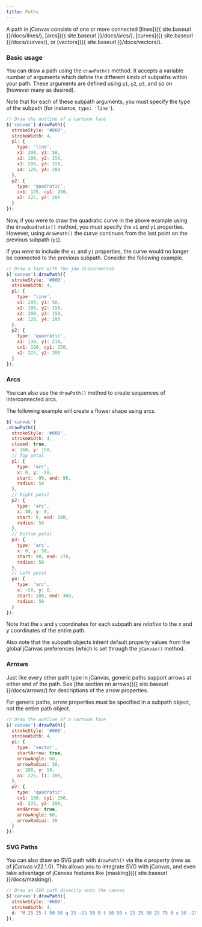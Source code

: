 ```yaml
---
title: Paths
---
```


A path in jCanvas consists of one or more connected [lines]({{ site.baseurl }}/docs/lines/), [arcs]({{ site.baseurl }}/docs/arcs/), [curves]({{ site.baseurl }}/docs/curves/), or [vectors]({{ site.baseurl }}/docs/vectors/).

### Basic usage

You can draw a path using the `drawPath()` method. It accepts a variable number of arguments which define the different kinds of subpaths within your path. These arguments are defined using `p1`, `p2`, `p3`, and so on (however many as desired).

Note that for each of these subpath arguments, you must specify the type of the subpath (for instance, `type: 'line'`).

```js
// Draw the outline of a cartoon face
$('canvas').drawPath({
  strokeStyle: '#000',
  strokeWidth: 4,
  p1: {
    type: 'line',
    x1: 200, y1: 50,
    x2: 100, y2: 150,
    x3: 200, y3: 150,
    x4: 120, y4: 200
  },
  p2: {
    type: 'quadratic',
    cx1: 175, cy1: 250,
    x2: 225, y2: 200
  }
});
```

Now, if you were to draw the quadratic curve in the above example using the `drawQuadratic()` method, you must specify the `x1` and `y1` properties. However, using `drawPath()` the curve continues from the last point on the previous subpath (`p1`).

If you *were* to include the `x1` and `y1` properties, the curve would no longer be connected to the previous subpath. Consider the following example.

```js
// Draw a face with the jaw disconnected
$('canvas').drawPath({
  strokeStyle: '#000',
  strokeWidth: 4,
  p1: {
    type: 'line',
    x1: 200, y1: 50,
    x2: 100, y2: 150,
    x3: 200, y3: 150,
    x4: 120, y4: 200
  },
  p2: {
    type: 'quadratic',
    x1: 130, y1: 210,
    cx1: 180, cy1: 250,
    x2: 225, y2: 200
  }
});
```

### Arcs

You can also use the `drawPath()` method to create sequences of interconnected arcs.

The following example will create a flower shape using arcs.

```js
$('canvas')
.drawPath({
  strokeStyle: '#000',
  strokeWidth: 4,
  closed: true,
  x: 160, y: 150,
  // Top petal
  p1: {
    type: 'arc',
    x: 0, y: -50,
    start: -90, end: 90,
    radius: 50
  },
  // Right petal
  p2: {
    type: 'arc',
    x: 50, y: 0,
    start: 0, end: 180,
    radius: 50
  },
  // Bottom petal
  p3: {
    type: 'arc',
    x: 0, y: 50,
    start: 90, end: 270,
    radius: 50
  },
  // Left petal
  p4: {
    type: 'arc',
    x: -50, y: 0,
    start: 180, end: 360,
    radius: 50
  }
});
```

Note that the `x` and `y` coordinates for each subpath are *relative* to the *x* and *y* coordinates of the entire path.

Also note that the subpath objects inherit default property values from the global jCanvas preferences (which is set through the `jCanvas()` method.

### Arrows

Just like every other path type in jCanvas, generic paths support arrows at either end of the path. See [the section on arrows]({{ site.baseurl }}/docs/arrows/) for descriptions of the arrow properties.

For generic paths, arrow properties must be specified in a subpath object, not the entire path object.

```js
// Draw the outline of a cartoon face
$('canvas').drawPath({
  strokeStyle: '#000',
  strokeWidth: 4,
  p1: {
    type: 'vector',
    startArrow: true,
    arrowAngle: 60,
    arrowRadius: 30,
    x: 200, y: 50,
    a1: 225, l1: 200,
  },
  p2: {
    type: 'quadratic',
    cx1: 150, cy1: 250,
    x2: 225, y2: 200,
    endArrow: true,
    arrowAngle: 60,
    arrowRadius: 30
  }
});
```

### SVG Paths

You can also draw an SVG path with `drawPath()` via the `d` property (new as of jCanvas v22.1.0). This allows you to integrate SVG with jCanvas, and even take advantage of jCanvas features like [masking]({{ site.baseurl }}/docs/masking/).

```js
// Draw an SVG path directly onto the canvas
$('canvas').drawPath({
  strokeStyle: '#000',
  strokeWidth: 4,
  d: 'M 25 25 l 50 50 q 25 -25 50 0 t 50 50 c 25 25 50 25 75 0 s 50 -25 75 0 a 20 20 0 0 1 25 25 z'
});
```
